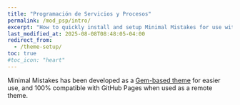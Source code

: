 ```yaml
---
title: "Programación de Servicios y Procesos"
permalink: /mod_psp/intro/
excerpt: "How to quickly install and setup Minimal Mistakes for use with GitHub Pages."
last_modified_at: 2025-08-08T08:48:05-04:00
redirect_from:
  - /theme-setup/
toc: true
#toc_icon: "heart"  
---
```


Minimal Mistakes has been developed as a [Gem-based theme](http://jekyllrb.com/docs/themes/) for easier use, and 100% compatible with GitHub Pages when used as a remote theme.


